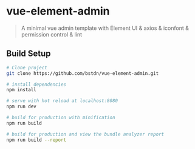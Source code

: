 # vue-element-admin

> A minimal vue admin template with Element UI & axios & iconfont & permission control & lint

## Build Setup

``` bash
# Clone project
git clone https://github.com/bstdn/vue-element-admin.git

# install dependencies
npm install

# serve with hot reload at localhost:8080
npm run dev

# build for production with minification
npm run build

# build for production and view the bundle analyzer report
npm run build --report
```
